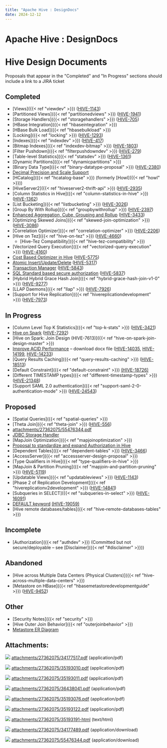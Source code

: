 ```yaml
---
title: "Apache Hive : DesignDocs"
date: 2024-12-12
---
```


# Apache Hive : DesignDocs

# Hive Design Documents

Proposals that appear in the "Completed" and "In Progress" sections should include a link to a JIRA ticket

## Completed

* [Views]({{< ref "viewdev" >}}) ([HIVE-1143](https://issues.apache.org/jira/browse/HIVE-1143))
* [Partitioned Views]({{< ref "partitionedviews" >}}) ([HIVE-1941](https://issues.apache.org/jira/browse/HIVE-1941))
* [Storage Handlers]({{< ref "storagehandlers" >}}) ([HIVE-705](https://issues.apache.org/jira/browse/HIVE-705))
* [HBase Integration]({{< ref "hbaseintegration" >}})
* [HBase Bulk Load]({{< ref "hbasebulkload" >}})
* [Locking]({{< ref "locking" >}}) ([HIVE-1293](https://issues.apache.org/jira/browse/HIVE-1293))
* [Indexes]({{< ref "indexdev" >}}) ([HIVE-417](https://issues.apache.org/jira/browse/HIVE-417))
* [Bitmap Indexes]({{< ref "indexdev-bitmap" >}}) ([HIVE-1803](https://issues.apache.org/jira/browse/HIVE-1803))
* [Filter Pushdown]({{< ref "filterpushdowndev" >}}) ([HIVE-279](https://issues.apache.org/jira/browse/HIVE-279))
* [Table-level Statistics]({{< ref "statsdev" >}}) ([HIVE-1361](https://issues.apache.org/jira/browse/HIVE-1361))
* [Dynamic Partitions]({{< ref "dynamicpartitions" >}})
* [Binary Data Type]({{< ref "binary-datatype-proposal" >}}) ([HIVE-2380](https://issues.apache.org/jira/browse/HIVE-2380))
* [Decimal Precision and Scale Support](https://hive.apache.org/attachments/27362075/36438041.pdf)
* [HCatalog]({{< ref "hcatalog-base" >}}) (formerly [Howl]({{< ref "howl" >}}))
* [HiveServer2]({{< ref "hiveserver2-thrift-api" >}}) ([HIVE-2935](https://issues.apache.org/jira/browse/HIVE-2935))
* [Column Statistics in Hive]({{< ref "column-statistics-in-hive" >}}) ([HIVE-1362](https://issues.apache.org/jira/browse/HIVE-1362))
* [List Bucketing]({{< ref "listbucketing" >}}) ([HIVE-3026](https://issues.apache.org/jira/browse/HIVE-3026))
* [Group By With Rollup]({{< ref "groupbywithrollup" >}}) ([HIVE-2397](https://issues.apache.org/jira/browse/HIVE-2397))
* [Enhanced Aggregation, Cube, Grouping and Rollup](https://hive.apache.org/docs/latest/language/enhanced-aggregation-cube-grouping-and-rollup) ([HIVE-3433](https://issues.apache.org/jira/browse/HIVE-3433))
* [Optimizing Skewed Joins]({{< ref "skewed-join-optimization" >}}) ([HIVE-3086](https://issues.apache.org/jira/browse/HIVE-3086))
* [Correlation Optimizer]({{< ref "correlation-optimizer" >}}) ([HIVE-2206](https://issues.apache.org/jira/browse/HIVE-2206))
* [Hive on Tez]({{< ref "hive-on-tez" >}}) ([HIVE-4660](https://issues.apache.org/jira/browse/HIVE-4660))
	+ [Hive-Tez Compatibility]({{< ref "hive-tez-compatibility" >}})
* [Vectorized Query Execution]({{< ref "vectorized-query-execution" >}}) ([HIVE-4160](https://issues.apache.org/jira/browse/HIVE-4160))
* [Cost Based Optimizer in Hive](https://hive.apache.org/docs/latest/user/cost-based-optimization-in-hive) ([HIVE-5775](https://issues.apache.org/jira/browse/HIVE-5775))
* [Atomic Insert/Update/Delete](https://issues.apache.org/jira/browse/HIVE-5317) ([HIVE-5317](https://issues.apache.org/jira/browse/HIVE-5317))
* [Transaction Manager](https://issues.apache.org/jira/browse/HIVE-5843) ([HIVE-5843](https://issues.apache.org/jira/browse/HIVE-5843))
* [SQL Standard based secure authorization](https://hive.apache.org/attachments/27362075/35193122.pdf) ([HIVE-5837](https://issues.apache.org/jira/browse/HIVE-5837))
* [Hybrid Hybrid Grace Hash Join]({{< ref "hybrid-grace-hash-join-v1-0" >}}) ([HIVE-9277](https://issues.apache.org/jira/browse/HIVE-9277))
* [LLAP Daemons]({{< ref "llap" >}}) ([HIVE-7926](https://issues.apache.org/jira/browse/HIVE-7926))
* [Support for Hive Replication]({{< ref "hivereplicationdevelopment" >}}) ([HIVE-7973](https://issues.apache.org/jira/browse/HIVE-7973))

## In Progress

* [Column Level Top K Statistics]({{< ref "top-k-stats" >}}) ([HIVE-3421](https://issues.apache.org/jira/browse/HIVE-3421))
* [Hive on Spark](https://hive.apache.org/docs/latest/user/hive-on-spark) ([HIVE-7292](https://issues.apache.org/jira/browse/HIVE-7292))
* [Hive on Spark: Join Design (HIVE-7613)]({{< ref "hive-on-spark-join-design-master" >}})
* [Improve ACID Performance](https://issues.apache.org/jira/secure/attachment/12823582/Design.Document.Improving%20ACID%20performance%20in%20Hive.02.docx) – download docx file ([HIVE-14035](https://issues.apache.org/jira/browse/HIVE-14035), [HIVE-14199](https://issues.apache.org/jira/browse/HIVE-14199), [HIVE-14233](https://issues.apache.org/jira/browse/HIVE-14233))
* [Query Results Caching]({{< ref "query-results-caching" >}}) ([HIVE-18513](https://issues.apache.org/jira/browse/HIVE-18513))
* [Default Constraint]({{< ref "default-constraint" >}}) [(HIVE-18726)](https://issues.apache.org/jira/browse/HIVE-18726)
* [Different TIMESTAMP types]({{< ref "different-timestamp-types" >}}) ([HIVE-21348](https://issues.apache.org/jira/browse/HIVE-21348))
* [Support SAML 2.0 authentication]({{< ref "support-saml-2-0-authentication-mode" >}}) ([HIVE-24543](https://issues.apache.org/jira/browse/HIVE-24543))

## Proposed

* [Spatial Queries]({{< ref "spatial-queries" >}})
* [Theta Join]({{< ref "theta-join" >}}) ([HIVE-556](https://issues.apache.org/jira/browse/HIVE-556))
* [attachments/27362075/55476344.pdf](/attachments/27362075/55476344.pdf)
* [JDBC Storage Handler](https://issues.apache.org/jira/secure/attachment/12474978/JDBCStorageHandler+Design+Doc.pdf)
* [MapJoin Optimization]({{< ref "mapjoinoptimization" >}})
* [Proposal to standardize and expand Authorization in Hive](https://issues.apache.org/jira/secure/attachment/12554109/Hive_Authorization_Functionality.pdf)
* [Dependent Tables]({{< ref "dependent-tables" >}}) ([HIVE-3466](https://issues.apache.org/jira/browse/HIVE-3466))
* [AccessServer]({{< ref "accessserver-design-proposal" >}})
* [Type Qualifiers in Hive]({{< ref "type-qualifiers-in-hive" >}})
* [MapJoin & Partition Pruning]({{< ref "mapjoin-and-partition-pruning" >}}) ([HIVE-5119](https://issues.apache.org/jira/browse/HIVE-5119))
* [Updatable Views]({{< ref "updatableviews" >}}) ([HIVE-1143](https://issues.apache.org/jira/browse/HIVE-1143))
* [Phase 2 of Replication Development]({{< ref "hivereplicationv2development" >}}) ([HIVE-14841](https://issues.apache.org/jira/browse/HIVE-14841))
* [Subqueries in SELECT]({{< ref "subqueries-in-select" >}}) ([HIVE-16091](https://issues.apache.org/jira/browse/HIVE-16091))
* [DEFAULT keyword](https://hive.apache.org/development/desingdocs/default-keyword) [(HIVE-19059)](https://issues.apache.org/jira/browse/HIVE-19059)
* [Hive remote databases/tables]({{< ref "hive-remote-databases-tables" >}})

## Incomplete

* [Authorization]({{< ref "authdev" >}}) (Committed but not secure/deployable – see [Disclaimer]({{< ref "#disclaimer" >}}))

## Abandoned

* [Hive across Multiple Data Centers (Physical Clusters)]({{< ref "hive-across-multiple-data-centers" >}})
* [Metastore on HBase]({{< ref "hbasemetastoredevelopmentguide" >}}) ([HIVE-9452](https://issues.apache.org/jira/browse/HIVE-9452))

## Other

* [Security Notes]({{< ref "security" >}})
* [Hive Outer Join Behavior]({{< ref "outerjoinbehavior" >}})
* [Metastore ER Diagram](https://issues.apache.org/jira/secure/attachment/12471108/HiveMetaStore.pdf)

## Attachments:

![](images/icons/bullet_blue.gif)
[attachments/27362075/34177517.pdf](/attachments/27362075/34177517.pdf) (application/pdf)
   

![](images/icons/bullet_blue.gif)
[attachments/27362075/35193010.pdf](/attachments/27362075/35193010.pdf) (application/pdf)
   

![](images/icons/bullet_blue.gif)
[attachments/27362075/35193011.pdf](/attachments/27362075/35193011.pdf) (application/pdf)
   

![](images/icons/bullet_blue.gif)
[attachments/27362075/36438041.pdf](/attachments/27362075/36438041.pdf) (application/pdf)
   

![](images/icons/bullet_blue.gif)
[attachments/27362075/35193076.pdf](/attachments/27362075/35193076.pdf) (application/pdf)
   

![](images/icons/bullet_blue.gif)
[attachments/27362075/35193122.pdf](/attachments/27362075/35193122.pdf) (application/pdf)
   

![](images/icons/bullet_blue.gif)
[attachments/27362075/35193191-html](/attachments/27362075/35193191-html) (text/html)
   

![](images/icons/bullet_blue.gif)
[attachments/27362075/34177489.pdf](/attachments/27362075/34177489.pdf) (application/download)
   

![](images/icons/bullet_blue.gif)
[attachments/27362075/55476344.pdf](/attachments/27362075/55476344.pdf) (application/download)
   

 

 

